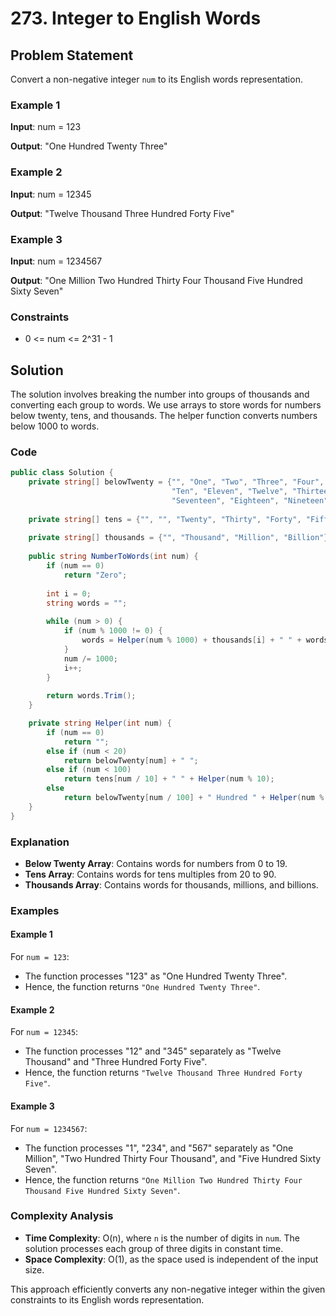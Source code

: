 
# 273. Integer to English Words

## Problem Statement

Convert a non-negative integer `num` to its English words representation.

### Example 1

**Input**: num = 123

**Output**: "One Hundred Twenty Three"

### Example 2

**Input**: num = 12345

**Output**: "Twelve Thousand Three Hundred Forty Five"

### Example 3

**Input**: num = 1234567

**Output**: "One Million Two Hundred Thirty Four Thousand Five Hundred Sixty Seven"

### Constraints

- 0 <= num <= 2^31 - 1

## Solution

The solution involves breaking the number into groups of thousands and converting each group to words. We use arrays to store words for numbers below twenty, tens, and thousands. The helper function converts numbers below 1000 to words.

### Code

```csharp
public class Solution {
    private string[] belowTwenty = {"", "One", "Two", "Three", "Four", "Five", "Six", "Seven", "Eight", "Nine", 
                                    "Ten", "Eleven", "Twelve", "Thirteen", "Fourteen", "Fifteen", "Sixteen", 
                                    "Seventeen", "Eighteen", "Nineteen"};
    
    private string[] tens = {"", "", "Twenty", "Thirty", "Forty", "Fifty", "Sixty", "Seventy", "Eighty", "Ninety"};
    
    private string[] thousands = {"", "Thousand", "Million", "Billion"};
    
    public string NumberToWords(int num) {
        if (num == 0)
            return "Zero";
        
        int i = 0;
        string words = "";
        
        while (num > 0) {
            if (num % 1000 != 0) {
                words = Helper(num % 1000) + thousands[i] + " " + words;
            }
            num /= 1000;
            i++;
        }
        
        return words.Trim();
    }

    private string Helper(int num) {
        if (num == 0)
            return "";
        else if (num < 20)
            return belowTwenty[num] + " ";
        else if (num < 100)
            return tens[num / 10] + " " + Helper(num % 10);
        else
            return belowTwenty[num / 100] + " Hundred " + Helper(num % 100);
    }
}
```

### Explanation

- **Below Twenty Array**: Contains words for numbers from 0 to 19.
- **Tens Array**: Contains words for tens multiples from 20 to 90.
- **Thousands Array**: Contains words for thousands, millions, and billions.

### Examples

#### Example 1

For `num = 123`:
- The function processes "123" as "One Hundred Twenty Three".
- Hence, the function returns `"One Hundred Twenty Three"`.

#### Example 2

For `num = 12345`:
- The function processes "12" and "345" separately as "Twelve Thousand" and "Three Hundred Forty Five".
- Hence, the function returns `"Twelve Thousand Three Hundred Forty Five"`.

#### Example 3

For `num = 1234567`:
- The function processes "1", "234", and "567" separately as "One Million", "Two Hundred Thirty Four Thousand", and "Five Hundred Sixty Seven".
- Hence, the function returns `"One Million Two Hundred Thirty Four Thousand Five Hundred Sixty Seven"`.

### Complexity Analysis

- **Time Complexity**: O(n), where `n` is the number of digits in `num`. The solution processes each group of three digits in constant time.
- **Space Complexity**: O(1), as the space used is independent of the input size.

This approach efficiently converts any non-negative integer within the given constraints to its English words representation.
